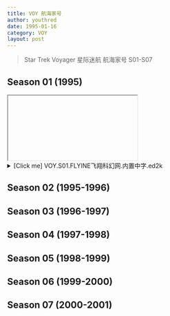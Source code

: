 ```yaml
---
title: VOY 航海家号
author: youthred
date: 1995-01-16
category: VOY
layout: post
---
```


> Star Trek Voyager 星际迷航 航海家号 S01-S07 

## Season 01 (1995)

<iframe id="inlineFrameExample"
title="VOY.S01"

width="100%"
height="500"
src="https://startrekuniverse.github.io/resources/Star.Trek.VOY/FLYINE.InnerChineseSub/S01.txt">
</iframe>

<details><summary>[Click me] VOY.S01.FLYINE飞翔科幻网.内置中字.ed2k</summary>

[VOY.S01.FLYINE飞翔科幻网.内置中字.ed2k](https://startrekuniverse.github.io/resources/Star.Trek.VOY/FLYINE.InnerChineseSub/S01.txt)
</details>

## Season 02 (1995-1996)
## Season 03 (1996-1997)
## Season 04 (1997-1998)
## Season 05 (1998-1999)
## Season 06 (1999-2000)
## Season 07 (2000-2001)